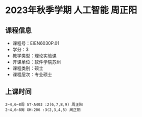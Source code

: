 # 2023年秋季学期 人工智能 周正阳






## 课程信息

- 课程号：EIEN6030P.01
- 学分：3
- 教学类型：理论实验课
- 开课单位：软件学院苏州
- 课程类别：硕士
- 课程层次：专业硕士

## 上课时间

```
2~4,6~8周 GT-A403 :2(6,7,8,9) 周正阳
2~4,6~8周 GH-206 :3(2,3,4,5) 周正阳
```

